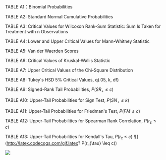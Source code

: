 TABLE A1：Binomial Probabilities

TABLE A2: Standard Normal Cumulative Probabilities

TABLE A3: Critical Values for Wilcoxon Rank-Sum Statistic: Sum Is Taken for Treatment with n Observations

TABLE A4: Lower and Upper Critical Values for Mann-Whitney Statistic

TABLE A5: Van der Waerden Scores

TABLE A6: Critical Values of Kruskal-Wallis Statistic

TABLE A7: Upper Critical Values of the Chi-Square Distribution

TABLE A8: Tukey's HSD 5% Critical Values, q(.05, k, df)

TABLE A9: Signed-Rank Tail Probabilities, $P(SR_{+} \leq c)$

TABLE A10: Upper-Tail Probabilities for Sign Test, $P(SN_{+} \leq k)$

TABLE A11: Upper-Tail Probabilities for Friedman's Test, $P(FM \leq c)$

TABLE A12: Upper-Tail Probabilities for Spearman Rank Correlation, $P(r_{s} \leq c)$

TABLE A13: Upper-Tail Probabilities for Kendall's Tau, $P(r_{\tau} \leq c)$ ![](http://latex.codecogs.com/gif.latex? P(r_{\\tau} \\leq c))

![](http://latex.codecogs.com/gif.latex?\\frac{1}{1+sin(x)})
